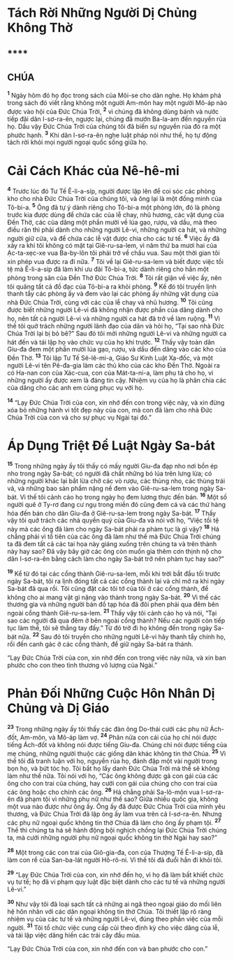 # Tách Rời Những Người Dị Chủng Không Thờ

## ****

## CHÚA
<sup><b>1</b></sup> Ngày hôm đó họ đọc trong sách của Môi-se cho dân nghe. Họ khám phá trong sách đó viết rằng không một người Am-môn hay một người Mô-áp nào được vào hội của Đức Chúa Trời, <sup><b>2</b></sup> vì chúng đã không dùng bánh và nước tiếp đãi dân I-sơ-ra-ên, ngược lại, chúng đã mướn Ba-la-am đến nguyền rủa họ. Dầu vậy Đức Chúa Trời của chúng tôi đã biến sự nguyền rủa đó ra một phước hạnh. <sup><b>3</b></sup> Khi dân I-sơ-ra-ên nghe luật pháp nói như thế, họ tự động tách rời khỏi mọi người ngoại quốc sống giữa họ.

# Cải Cách Khác của Nê-hê-mi
<sup><b>4</b></sup> Trước lúc đó Tư Tế Ê-li-a-síp, người được lập lên để coi sóc các phòng kho cho nhà Đức Chúa Trời của chúng tôi, và ông lại là một đồng minh của Tô-bi-a. <sup><b>5</b></sup> Ông đã tự ý dành riêng cho Tô-bi-a một phòng lớn, đó là phòng trước kia được dùng để chứa các của lễ chay, nhũ hương, các vật dụng của Đền Thờ, các của dâng một phần mười về lúa gạo, rượu, và dầu, mà theo điều răn thì phải dành cho những người Lê-vi, những người ca hát, và những người giữ cửa, và để chứa các lễ vật được chia cho các tư tế. <sup><b>6</b></sup> Việc ấy đã xảy ra khi tôi không có mặt tại Giê-ru-sa-lem, vì năm thứ ba mươi hai của Ạc-ta-xẹc-xe vua Ba-by-lôn tôi phải trở về chầu vua. Sau một thời gian tôi xin phép vua được ra đi nữa. <sup><b>7</b></sup> Tôi về lại Giê-ru-sa-lem và biết được việc tồi tệ mà Ê-li-a-síp đã làm khi ưu đãi Tô-bi-a, tức dành riêng cho hắn một phòng trong sân của Đền Thờ Đức Chúa Trời. <sup><b>8</b></sup> Tôi rất giận về việc ấy, nên tôi quăng tất cả đồ đạc của Tô-bi-a ra khỏi phòng. <sup><b>9</b></sup> Kế đó tôi truyền lịnh thanh tẩy các phòng ấy và đem vào lại các phòng ấy những vật dụng của nhà Đức Chúa Trời, cùng với các của lễ chay và nhũ hương. <sup><b>10</b></sup> Tôi cũng được biết những người Lê-vi đã không nhận được phần của dâng dành cho họ, nên tất cả người Lê-vi và những người ca hát đã trở về làm ruộng. <sup><b>11</b></sup> Vì thế tôi quở trách những người lãnh đạo của dân và hỏi họ, “Tại sao nhà Đức Chúa Trời lại bị bỏ bê?” Sau đó tôi mời những người Lê-vi và những người ca hát đến và tái lập họ vào chức vụ của họ khi trước. <sup><b>12</b></sup> Thấy vậy toàn dân Giu-đa đem một phần mười lúa gạo, rượu, và dầu đến dâng vào các kho của Đền Thờ. <sup><b>13</b></sup> Tôi lập Tư Tế Sê-lê-mi-a, Giáo Sư Kinh Luật Xa-đốc, và một người Lê-vi tên Pê-đa-gia làm các thủ kho của các kho Đền Thờ. Ngoài ra có Ha-nan con của Xác-cua, con của Mát-ta-ni-a, làm phụ tá cho họ, vì những người ấy được xem là đáng tin cậy. Nhiệm vụ của họ là phân chia các của dâng cho các anh em cùng phục vụ với họ.

<sup><b>14</b></sup> “Lạy Đức Chúa Trời của con, xin nhớ đến con trong việc này, và xin đừng xóa bỏ những hành vi tốt đẹp này của con, mà con đã làm cho nhà Đức Chúa Trời của con và cho sự phục vụ Ngài tại đó.”

# Áp Dụng Triệt Để Luật Ngày Sa-bát
<sup><b>15</b></sup> Trong những ngày ấy tôi thấy có mấy người Giu-đa đạp nho nơi bồn ép nho trong ngày Sa-bát; có người đã chất những bó lúa trên lưng lừa; có những người khác lại bắt lừa chở các vò rượu, các thùng nho, các thùng trái vả, và những bao sản phẩm nặng nề đem vào Giê-ru-sa-lem trong ngày Sa-bát. Vì thế tôi cảnh cáo họ trong ngày họ đem lương thực đến bán. <sup><b>16</b></sup> Một số người quê ở Ty-rơ đang cư ngụ trong miền đó cũng đem cá và các thứ hàng hóa đến bán cho dân Giu-đa ở Giê-ru-sa-lem trong ngày Sa-bát. <sup><b>17</b></sup> Thấy vậy tôi quở trách các nhà quyền quý của Giu-đa và nói với họ, “Việc tồi tệ này mà các ông đã làm cho ngày Sa-bát phải ra phàm tục là gì vậy? <sup><b>18</b></sup> Há chẳng phải vì tổ tiên của các ông đã làm như thế mà Đức Chúa Trời chúng ta đã đem tất cả các tai họa này giáng xuống trên chúng ta và trên thành này hay sao? Đã vậy bây giờ các ông còn muốn gia thêm cơn thịnh nộ cho dân I-sơ-ra-ên bằng cách làm cho ngày Sa-bát trở nên phàm tục hay sao?”

<sup><b>19</b></sup> Kể từ đó tại các cổng thành Giê-ru-sa-lem, mỗi khi trời bắt đầu tối trước ngày Sa-bát, tôi ra lịnh đóng tất cả các cổng thành lại và chỉ mở ra khi ngày Sa-bát đã qua rồi. Tôi cũng đặt các tôi tớ của tôi ở các cổng thành, để không cho ai mang vật gì nặng vào thành trong ngày Sa-bát. <sup><b>20</b></sup> Vì thế các thương gia và những người bán đồ tạp hóa đã đôi phen phải qua đêm bên ngoài cổng thành Giê-ru-sa-lem. <sup><b>21</b></sup> Thấy vậy tôi cảnh cáo họ và nói, “Tại sao các người đã qua đêm ở bên ngoài cổng thành? Nếu các người còn tiếp tục làm thế, tôi sẽ thẳng tay đấy.” Từ đó trở đi họ không đến trong ngày Sa-bát nữa. <sup><b>22</b></sup> Sau đó tôi truyền cho những người Lê-vi hãy thanh tẩy chính họ, rồi đến canh gác ở các cổng thành, để giữ ngày Sa-bát ra thánh.

“Lạy Đức Chúa Trời của con, xin nhớ đến con trong việc này nữa, và xin ban phước cho con theo tình thương vô lượng của Ngài.”

# Phản Đối Những Cuộc Hôn Nhân Dị Chủng và Dị Giáo
<sup><b>23</b></sup> Trong những ngày ấy tôi thấy các đàn ông Do-thái cưới các phụ nữ Ách-đốt, Am-môn, và Mô-áp làm vợ. <sup><b>24</b></sup> Phân nửa con cái của họ chỉ nói được tiếng Ách-đốt và không nói được tiếng Giu-đa. Chúng chỉ nói được tiếng của mẹ chúng, những người thuộc các giống dân khác không tin thờ Chúa. <sup><b>25</b></sup> Vì thế tôi đã tranh luận với họ, nguyền rủa họ, đánh đập một vài người trong bọn họ, và bứt tóc họ. Tôi bắt họ lấy danh Đức Chúa Trời mà thề sẽ không làm như thế nữa. Tôi nói với họ, “Các ông không được gả con gái của các ông cho con trai của chúng, hay cưới con gái của chúng cho con trai của các ông hoặc cho chính các ông. <sup><b>26</b></sup> Há chẳng phải Sa-lô-môn vua I-sơ-ra-ên đã phạm tội vì những phụ nữ như thế sao? Giữa nhiều quốc gia, không một vua nào được như ông ấy. Ông ấy đã được Đức Chúa Trời của mình yêu thương, và Đức Chúa Trời đã lập ông ấy làm vua trên cả I-sơ-ra-ên. Nhưng các phụ nữ ngoại quốc không tin thờ Chúa đã làm cho ông ấy phạm tội. <sup><b>27</b></sup> Thế thì chúng ta há sẽ hành động bội nghịch chống lại Đức Chúa Trời chúng ta, mà cưới những người phụ nữ ngoại quốc không tin thờ Ngài hay sao?”

<sup><b>28</b></sup> Một trong các con trai của Giô-gia-đa, con của Thượng Tế Ê-li-a-síp, đã làm con rể của San-ba-lát người Hô-rô-ni. Vì thế tôi đã đuổi hắn đi khỏi tôi.

<sup><b>29</b></sup> “Lạy Đức Chúa Trời của con, xin nhớ đến họ, vì họ đã làm bất khiết chức vụ tư tế; họ đã vi phạm quy luật đặc biệt dành cho các tư tế và những người Lê-vi.”

<sup><b>30</b></sup> Như vậy tôi đã loại sạch tất cả những ai ngã theo ngoại giáo do mối liên hệ hôn nhân với các dân ngoại không tin thờ Chúa. Tôi thiết lập rõ ràng nhiệm vụ của các tư tế và những người Lê-vi, đúng theo phần việc của mỗi người. <sup><b>31</b></sup> Tôi tổ chức việc cung cấp củi theo định kỳ cho việc dâng của lễ, và tái lập việc dâng hiến các trái cây đầu mùa.

“Lạy Đức Chúa Trời của con, xin nhớ đến con và ban phước cho con.”